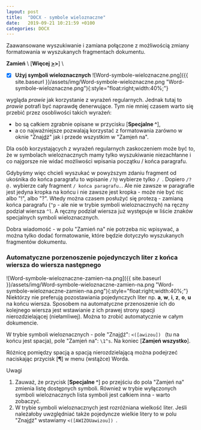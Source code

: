 ```yaml
---
layout: post
title:  "DOCX - symbole wieloznaczne"
date:   2019-09-21 10:21:59 +0100
categories: DOCX
---
```


Zaawansowane wyszukiwanie i zamiana połączone z możliwością zmiany formatowania w wyszukanych fragmentach dokumentu.

**Zamień** \ [**Więcej <u>></u>>**] \
* [x] **Użyj sym<u>b</u>oli wieloznacznych**   ![Word-symbole-wieloznaczne.png]({{ site.baseurl }}/assets/img/Word-symbole-wieloznaczne.png "Word-symbole-wieloznaczne.png"){:style="float:right;width:40%;"}

wygląda _prawie_ jak korzystanie z wyrażeń regularnych. Jednak tutaj to _prawie_ potrafi być naprawdę denerwujące. Tym nie mniej czasem warto się przebić przez osobliwości takich wyrażeń:

* bo są całkiem zgrabnie opisane w przycisku [**Specjalne ^**],
* a co najważniejsze pozwalają korzystać z formatowania zarówno w oknie "Znaj<u>d</u>ź" jak i przede wszystkim w "Zam<u>i</u>eń na".

Dla osób korzystających z wyrażeń regularnych zaskoczeniem może być to, że w symbolach wieloznacznych mamy tylko wyszukiwanie niezachłanne i co najgorsze nie widać możliwości wpisania początku / końca paragrafu.

Gdybyśmy więc chcieli wyszukać w powyższym zdaniu fragment od ukośnika do końca paragrafu to wpisanie `/?@` wybierze tylko `/ `. Dopiero `/?@.` wybierze cały fragment `/ końca paragrafu.`. Ale nie zawsze w paragrafie jest jedyna kropka na końcu i nie zawsze jest kropka - może nie być nic albo "!", albo "?". Wtedy można czasem posłużyć się protezą - zamianą końca paragrafu (`^p` - ale nie w trybie symboli wieloznacznych) na ręczny podział wiersza `^l`. A ręczny podział wiersza już występuje w liście znaków specjalnych symboli wieloznacznych.

Dobra wiadomość - w polu "Zamień na" nie potrzeba nic wpisywać, a można tylko dodać formatowanie, które będzie dotyczyło wyszukanych fragmentów dokumentu.

### Automatyczne porzenoszenie pojedynczych liter z końca wiersza do wiersza następnego

![Word-symbole-wieloznaczne-zamien-na.png]({{ site.baseurl }}/assets/img/Word-symbole-wieloznaczne-zamien-na.png "Word-symbole-wieloznaczne-zamien-na.png"){:style="float:right;width:40%;"}
Niektórzy nie preferują pozostawiania pojedynczych liter np. **a**, **w**, **i**, **z**, **o**, **u** na końcu wiersza. Sposobem na automatyczne przenoszenie ich do kolejnego wiersza jest wstawianie z ich prawej strony spacji nierozdzielającej (niełamliwej). Można to zrobić automatycznie w całym dokumencie.

W trybie symboli wieloznacznych - pole "Znaj<u>d</u>ź": `<([awizou]) `  (tu na końcu jest spacja), pole "Zam<u>i</u>eń na": `\1^s`. Na koniec [**Zam<u>i</u>eń wszystko**].

Różnicę pomiędzy spacją a spacją nierozdzielającą można podejrzeć naciskając przycisk [**¶**] w menu (wstążce) Worda.

Uwagi
1. Zauważ, że przycisk [**Specjalne ^**] po przejściu do pola "Zam<u>i</u>eń na" zmienia listę dostępnych symboli. Również w trybie wyłączonych symboli wieloznacznych lista symboli jest całkiem inna - warto zobaczyć.
2. W trybie symboli wieloznacznych jest rozróżniana wielkość liter. Jeśli należałoby uwzględniać także pojedyncze wielkie litery to w polu "Znaj<u>d</u>ź" wstawiamy `<([AWIZOUawizou]) `. 
